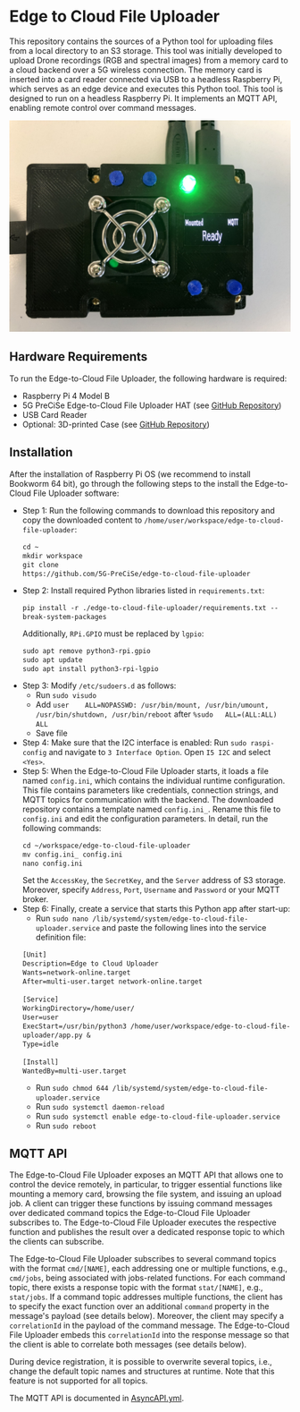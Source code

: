 # Edge to Cloud File Uploader
This repository contains the sources of a Python tool for uploading files from a local directory to an S3 storage.
This tool was initially developed to upload Drone recordings (RGB and spectral images) from a memory card to a cloud backend over a 5G wireless connection.
The memory card is inserted into a card reader connected via USB to a headless Raspberry Pi, which serves as an edge device and executes this Python tool.
This tool is designed to run on a headless Raspberry Pi. It implements an MQTT API, enabling remote control over command messages.

![Edge-to-Cloud File Uploader](https://github.com/5G-PreCiSe/edge-to-cloud-file-uploader/blob/main/images/Edge-to-Cloud-File-Uploader_on.JPEG)

## Hardware Requirements
To run the Edge-to-Cloud File Uploader, the following hardware is required:
- Raspberry Pi 4 Model B
- 5G PreCiSe Edge-to-Cloud File Uploader HAT (see [GitHub Repository](https://github.com/5G-PreCiSe/edge-to-cloud-file-uploader-hat))
- USB Card Reader
- Optional: 3D-printed Case (see [GitHub Repository](https://github.com/5G-PreCiSe/edge-to-cloud-file-uploader-hat))

## Installation
After the installation of Raspberry Pi OS (we recommend to install Bookworm 64 bit), go through the following steps to the install the Edge-to-Cloud File Uploader software:
* Step 1: Run the following commands to download this repository and copy the downloaded content to ```/home/user/workspace/edge-to-cloud-file-uploader```:
  ```
  cd ~
  mkdir workspace
  git clone
  https://github.com/5G-PreCiSe/edge-to-cloud-file-uploader
  ```
* Step 2: Install required Python libraries listed in ```requirements.txt```:
  ```
  pip install -r ./edge-to-cloud-file-uploader/requirements.txt --break-system-packages
  ```
  Additionally, ```RPi.GPIO``` must be replaced by ```lgpio```:
  ```
  sudo apt remove python3-rpi.gpio
  sudo apt update
  sudo apt install python3-rpi-lgpio
  ```
* Step 3: Modify ```/etc/sudoers.d``` as follows:
  - Run ```sudo visudo```
  - Add ```user    ALL=NOPASSWD: /usr/bin/mount, /usr/bin/umount, /usr/bin/shutdown, /usr/bin/reboot``` after ```%sudo   ALL=(ALL:ALL) ALL```
  - Save file
* Step 4: Make sure that the I2C interface is enabled: Run ```sudo raspi-config``` and navigate to ```3 Interface Option```. Open ```I5 I2C``` and select ```<Yes>```.
* Step 5: When the Edge-to-Cloud File Uploader starts, it loads a file named ```config.ini```, which contains the individual runtime configuration. This file contains parameters like credentials, connection strings, and MQTT topics for communication with the backend. The downloaded repository contains a template named ```config.ini_```. Rename this file to ```config.ini``` and edit the configuration parameters. In detail, run the following commands:
  ```
  cd ~/workspace/edge-to-cloud-file-uploader
  mv config.ini_ config.ini
  nano config.ini
  ```
  Set the ```AccessKey```, the ```SecretKey```, and the ```Server``` address of S3 storage. Moreover, specify ```Address```, ```Port```, ```Username``` and ```Password``` or your MQTT broker.
* Step 6: Finally, create a service that starts this Python app after start-up:
  - Run ```sudo nano /lib/systemd/system/edge-to-cloud-file-uploader.service``` and paste the following lines into the service definition file:
  ```
  [Unit]
  Description=Edge to Cloud Uploader
  Wants=network-online.target
  After=multi-user.target network-online.target
  
  [Service]
  WorkingDirectory=/home/user/
  User=user
  ExecStart=/usr/bin/python3 /home/user/workspace/edge-to-cloud-file-uploader/app.py &
  Type=idle
  
  [Install]
  WantedBy=multi-user.target
  ``` 
  - Run ```sudo chmod 644 /lib/systemd/system/edge-to-cloud-file-uploader.service```
  - Run ```sudo systemctl daemon-reload```
  - Run ```sudo systemctl enable edge-to-cloud-file-uploader.service```
  - Run ```sudo reboot```
  
## MQTT API
The Edge-to-Cloud File Uploader exposes an MQTT API that allows one to control the device remotely, in particular, to trigger essential functions like mounting a memory card, browsing the file system, and issuing an upload job.
A client can trigger these functions by issuing command messages over dedicated command topics the Edge-to-Cloud File Uploader subscribes to. The Edge-to-Cloud File Uploader executes the respective function and publishes the result over a dedicated response topic to which the clients can subscribe.

The Edge-to-Cloud File Uploader subscribes to several command topics with the format `cmd/[NAME]`, each addressing one or multiple functions, e.g., `cmd/jobs`, being associated with jobs-related functions. For each command topic, there exists a response topic with the format `stat/[NAME]`, e.g., `stat/jobs`.
If a command topic addresses multiple functions, the client has to specify the exact function over an additional `command` property in the message's payload (see details below). Moreover, the client may specify a `correlationId` in the payload of the command message. The Edge-to-Cloud File Uploader embeds this `correlationId` into the response message so that the client is able to correlate both messages (see details below). 

During device registration, it is possible to overwrite several topics, i.e., change the default topic names and structures at runtime. Note that this feature is not supported for all topics.

The MQTT API is documented in [AsyncAPI.yml](https://github.com/5G-PreCiSe/edge-to-cloud-file-uploader/blob/main/AsyncAPI.yml).








 




